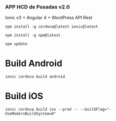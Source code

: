 ### APP HCD de Posadas v2.0
Ionic v3 + Angular 4 + WordPress API Rest

`npm install -g cordova@latest ionic@latest`

`npm install -g npm@latest`

`npm update`

Build Android
===

`ionic cordova build android`


Build iOS
===

`ionic cordova build ios --prod -- --buildFlag="-UseModernBuildSystem=0"`
